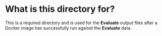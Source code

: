 # What is this directory for?

This is a required directory and is used for the **Evaluate** output files after a Docker image has successfully run against the **Evaluate** data.
